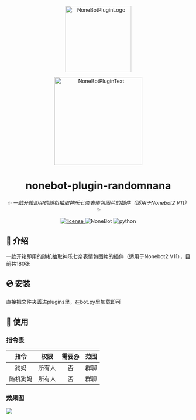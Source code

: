 <div align="center">
  <a href="https://v2.nonebot.dev/store"><img src="https://github.com/A-kirami/nonebot-plugin-template/blob/resources/nbp_logo.png" width="180" height="180" alt="NoneBotPluginLogo"></a>
  <br>
  <p><img src="https://github.com/A-kirami/nonebot-plugin-template/blob/resources/NoneBotPlugin.svg" width="240" alt="NoneBotPluginText"></p>
</div>

<div align="center">

# nonebot-plugin-randomnana

_✨ 一款开箱即用的随机抽取神乐七奈表情包图片的插件（适用于Nonebot2 V11）✨_

<a href="./LICENSE">
    <img src="https://camo.githubusercontent.com/6849e28a50157229c6a1426570610ecbe589c68bd7c806f4f7513d7265db8cf2/68747470733a2f2f696d672e736869656c64732e696f2f6769746875622f6c6963656e73652f6e6f6e65706c7567696e2f6e6f6e65626f742d706c7567696e2d706574706574" alt="license">
</a><img src="https://img.shields.io/badge/nonebot-2.0.0b5+-red.svg" alt="NoneBot">
<img src="https://img.shields.io/badge/python-3.8+-blue.svg" alt="python">

</div>

## 📖 介绍

一款开箱即用的随机抽取神乐七奈表情包图片的插件（适用于Nonebot2 V11），目前共180张

## 💿 安装

直接把文件夹丢进plugins里，在bot.py里加载即可

## 🎉 使用
### 指令表
| 指令 | 权限 | 需要@ | 范围 |
|:-----:|:----:|:----:|:----:|
| 狗妈 | 所有人 | 否 | 群聊 |
| 随机狗妈 | 所有人 | 否 | 群聊 |
### 效果图

<div align="left">
  <img src="https://s1.vika.cn/space/2023/03/16/c870e999dc4a4472aef90f69f0b7717e?attname=xiaoguo.png"/>
</div>

